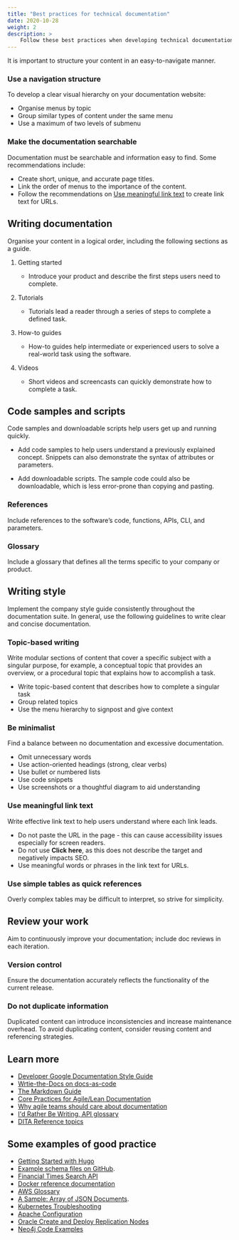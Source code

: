 ```yaml
---
title: "Best practices for technical documentation"
date: 2020-10-28
weight: 2
description: >
    Follow these best practices when developing technical documentation.
---
```


It is important to structure your content in an easy-to-navigate manner.   

### Use a navigation structure

To develop a clear visual hierarchy on your documentation website:

* Organise menus by topic
* Group similar types of content under the same menu
* Use a maximum of two levels of submenu

### Make the documentation searchable

Documentation must be searchable and information easy to find. Some recommendations include:

* Create short, unique, and accurate page titles.
* Link the order of menus to the importance of the content.
* Follow the recommendations on [Use meaningful link text](#use-meaningful-link-text) to create link text for URLs.

## Writing documentation

Organise your content in a logical order, including the following sections as a guide.

1. Getting started
   * Introduce your product and describe the first steps users need to complete.

2. Tutorials
   * Tutorials lead a reader through a series of steps to complete a defined task.

3. How-to guides
   * How-to guides help intermediate or experienced users to solve a real-world task using the software.

4. Videos
   * Short videos and screencasts can quickly demonstrate how to complete a task.

## Code samples and scripts

Code samples and downloadable scripts help users get up and running quickly.

* Add code samples to help users understand a previously explained concept. Snippets can also demonstrate the syntax of attributes or parameters.

* Add downloadable scripts. The sample code could also be downloadable, which is less error-prone than copying and pasting.

### References
Include references to the software’s code, functions, APIs, CLI, and parameters.

### Glossary

Include a glossary that defines all the terms specific to your company or product.

## Writing style

Implement the company style guide consistently throughout the documentation suite. In general, use the following guidelines to write clear and concise documentation.

### Topic-based writing

Write modular sections of content that cover a specific subject with a singular purpose, for example, a conceptual topic that provides an overview, or a procedural topic that explains how to accomplish a task.

* Write topic-based content that describes how to complete a singular task
* Group related topics
* Use the menu hierarchy to signpost and give context

### Be minimalist

Find a balance between no documentation and excessive documentation.

* Omit unnecessary words
* Use action-oriented headings (strong, clear verbs)
* Use bullet or numbered lists
* Use code snippets
* Use screenshots or a thoughtful diagram to aid understanding

### Use meaningful link text

Write effective link text to help users understand where each link leads.

* Do not paste the URL in the page - this can cause accessibility issues especially for screen readers.
* Do not use **Click here**, as this does not describe the target and negatively impacts SEO.
* Use meaningful words or phrases in the link text for URLs.

### Use simple tables as quick references

Overly complex tables may be difficult to interpret, so strive for simplicity.

## Review your work

Aim to continuously improve your documentation; include doc reviews in each iteration.

### Version control

Ensure the documentation accurately reflects the functionality of the current release.

### Do not duplicate information

Duplicated content can introduce inconsistencies and increase maintenance overhead. To avoid duplicating content, consider reusing content and referencing strategies.  

## Learn more

* [Developer Google Documentation Style Guide](https://developers.google.com/style/)
* [Wrtie-the-Docs on docs-as-code](https://www.writethedocs.org/guide/docs-as-code/)
* [The Markdown Guide](https://www.markdownguide.org/)
* [Core Practices for Agile/Lean Documentation](http://www.agilemodeling.com/essays/agileDocumentationBestPractices.htm)
* [Why agile teams should care about documentation](https://techbeacon.com/app-dev-testing/why-agile-teams-should-care-about-documentation)
* [I'd Rather Be Writing, API glossary](https://idratherbewriting.com/learnapidoc/docapis_glossary_section.html)
* [DITA Reference topics](https://docs.oasis-open.org/dita/v1.2/os/spec/archSpec/dita_reference_topic.html)

## Some examples of good practice

* [Getting Started with Hugo](https://gohugo.io/getting-started/quick-start/)
* [Example schema files on GitHub](https://www.twilio.com/docs/autopilot/twilio-autopilot-cli#schema-files).
* [Financial Times Search API](https://developer.ft.com/portal/docs-api-v1-reference-search-search-api-tutorial)
* [Docker reference documentation](https://docs.docker.com/reference/)
* [AWS Glossary](https://docs.aws.amazon.com/general/latest/gr/glos-chap.html)
* [A Sample: Array of JSON Documents](https://docs.oracle.com/en/database/other-databases/nosql-database/19.5/full-text-search/appa-json-array.html).
* [Kubernetes Troubleshooting](https://kubernetes.io/docs/setup/production-environment/tools/kubeadm/troubleshooting-kubeadm/)
* [Apache Configuration](https://httpd.apache.org/docs/2.4/sections.html)
* [Oracle Create and Deploy Replication Nodes](https://docs.oracle.com/en/database/other-databases/nosql-database/19.5/admin/create-and-deploy-replication-nodes.html)
* [Neo4j Code Examples](https://neo4j.com/developer/)
